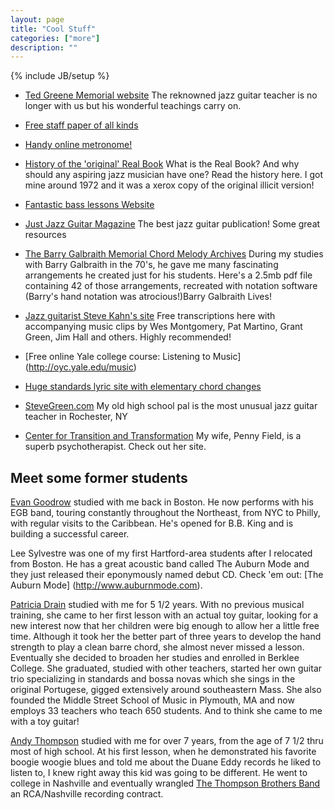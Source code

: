 ```yaml
---
layout: page
title: "Cool Stuff"
categories: ["more"]
description: ""
---
```

{% include JB/setup %}

* [Ted Greene Memorial website](http://www.tedgreene.com/default.asp) The reknowned jazz guitar teacher is no longer with us but his wonderful teachings carry on.

* [Free staff paper of all kinds](http://people.virginia.edu/~pdr4h/musicpaper/)

* [Handy online metronome!](http://www.metronomeonline.com/)

* [History of the 'original' Real Book](http://en.wikipedia.org/wiki/Real_Book) What is the Real Book? And why should any aspiring jazz musician have one? Read the history here. I got mine around 1972 and it was a xerox copy of the original illicit version!

* [Fantastic bass lessons Website](http://www.instituteofbass.com/)

* [Just Jazz Guitar Magazine](http://www.justjazzguitar.com/) The best jazz guitar publication! Some great resources

* [The Barry Galbraith Memorial Chord Melody Archives](http://www.wildestdreams.com/pages/barrycharts.pdf) During my studies with Barry Galbraith in the 70's, he gave me many fascinating arrangements he created just for his students. Here's a 2.5mb pdf file containing 42 of those arrangements, recreated with notation software (Barry's hand notation was atrocious!)Barry Galbraith Lives!

* [Jazz guitarist Steve Kahn's site](http://stevekhan.com/korner1.htm) Free transcriptions here with accompanying music clips by Wes Montgomery, Pat Martino, Grant Green, Jim Hall and others. Highly recommended!

* [Free online Yale college course: Listening to Music] (http://oyc.yale.edu/music)

* [Huge standards lyric site with elementary chord changes](http://www.theguitarguy.com/songs.htm)

* [SteveGreen.com](http://stevegreene.com/) My old high school pal is the most unusual jazz guitar teacher in Rochester, NY

* [Center for Transition and Transformation](http://www.pfield.com/) My wife, Penny Field, is a superb psychotherapist. Check out her site.

## Meet some former students

[Evan Goodrow](http://www.evangoodrow.com) studied with me back in Boston. He now performs with his EGB band, touring constantly throughout the Northeast, from NYC to Philly, with regular visits to the Caribbean. He's opened for B.B. King and is building a successful career.

Lee Sylvestre was one of my first Hartford-area students after I relocated from Boston. He has a great acoustic band called The Auburn Mode and they just released their eponymously named debut CD. Check 'em out: [The Auburn Mode] (http://www.auburnmode.com).
 
 [Patricia Drain](http://www.middlestreetmusic.com/pat_drain.html) studied with me for 5 1/2 years. With no previous musical training, she came to her first lesson with an actual toy guitar, looking for a new interest now that her children were big enough to allow her a little free time. Although it took her the better part of three years to develop the hand strength to play a clean barre chord, she almost never missed a lesson. Eventually she decided to broaden her studies and enrolled in Berklee College. She graduated, studied with other teachers, started her own guitar trio specializing in standards and bossa novas which she sings in the original Portugese, gigged extensively around southeastern Mass. She also founded the Middle Street School of Music in Plymouth, MA and now employs 33 teachers who teach 650 students. And to think she came to me with a toy guitar!

[
Andy Thompson](http://www.countrystandardtime.com/d/article.asp?xid=801) studied with me for over 7 years, from the age of 7 1/2 thru most of high school. At his first lesson, when he demonstrated his favorite boogie woogie blues and told me about the Duane Eddy records he liked to listen to, I knew right away this kid was going to be different. He went to college in Nashville and eventually wrangled [The Thompson Brothers Band](http://www.countrystandardtime.com/d/article.asp?xid=802) an RCA/Nashville recording contract.
